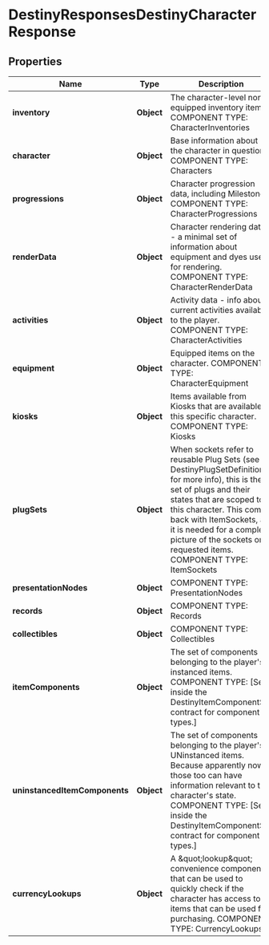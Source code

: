
# DestinyResponsesDestinyCharacterResponse

## Properties
Name | Type | Description | Notes
------------ | ------------- | ------------- | -------------
**inventory** | **Object** | The character-level non-equipped inventory items.  COMPONENT TYPE: CharacterInventories |  [optional]
**character** | **Object** | Base information about the character in question.  COMPONENT TYPE: Characters |  [optional]
**progressions** | **Object** | Character progression data, including Milestones.  COMPONENT TYPE: CharacterProgressions |  [optional]
**renderData** | **Object** | Character rendering data - a minimal set of information about equipment and dyes used for rendering.  COMPONENT TYPE: CharacterRenderData |  [optional]
**activities** | **Object** | Activity data - info about current activities available to the player.  COMPONENT TYPE: CharacterActivities |  [optional]
**equipment** | **Object** | Equipped items on the character.  COMPONENT TYPE: CharacterEquipment |  [optional]
**kiosks** | **Object** | Items available from Kiosks that are available to this specific character.   COMPONENT TYPE: Kiosks |  [optional]
**plugSets** | **Object** | When sockets refer to reusable Plug Sets (see DestinyPlugSetDefinition for more info), this is the set of plugs and their states that are scoped to this character.  This comes back with ItemSockets, as it is needed for a complete picture of the sockets on requested items.  COMPONENT TYPE: ItemSockets |  [optional]
**presentationNodes** | **Object** | COMPONENT TYPE: PresentationNodes |  [optional]
**records** | **Object** | COMPONENT TYPE: Records |  [optional]
**collectibles** | **Object** | COMPONENT TYPE: Collectibles |  [optional]
**itemComponents** | **Object** | The set of components belonging to the player&#39;s instanced items.  COMPONENT TYPE: [See inside the DestinyItemComponentSet contract for component types.] |  [optional]
**uninstancedItemComponents** | **Object** | The set of components belonging to the player&#39;s UNinstanced items. Because apparently now those too can have information relevant to the character&#39;s state.  COMPONENT TYPE: [See inside the DestinyItemComponentSet contract for component types.] |  [optional]
**currencyLookups** | **Object** | A \&quot;lookup\&quot; convenience component that can be used to quickly check if the character has access to items that can be used for purchasing.  COMPONENT TYPE: CurrencyLookups |  [optional]



